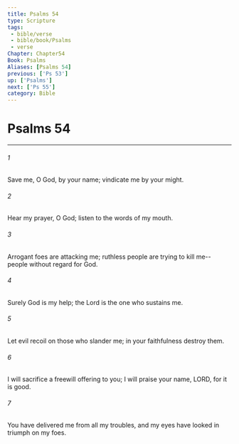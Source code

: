 ```yaml
---
title: Psalms 54
type: Scripture
tags:
 - bible/verse
 - bible/book/Psalms
 - verse
Chapter: Chapter54
Book: Psalms
Aliases: [Psalms 54]
previous: ['Ps 53']
up: ['Psalms']
next: ['Ps 55']
category: Bible
---
```

# Psalms 54

***


###### 1 
Save me, O God, by your name; vindicate me by your might. 

###### 2 
Hear my prayer, O God; listen to the words of my mouth. 

###### 3 
Arrogant foes are attacking me; ruthless people are trying to kill me-- people without regard for God. 

###### 4 
Surely God is my help; the Lord is the one who sustains me. 

###### 5 
Let evil recoil on those who slander me; in your faithfulness destroy them. 

###### 6 
I will sacrifice a freewill offering to you; I will praise your name, LORD, for it is good. 

###### 7 
You have delivered me from all my troubles, and my eyes have looked in triumph on my foes. 
